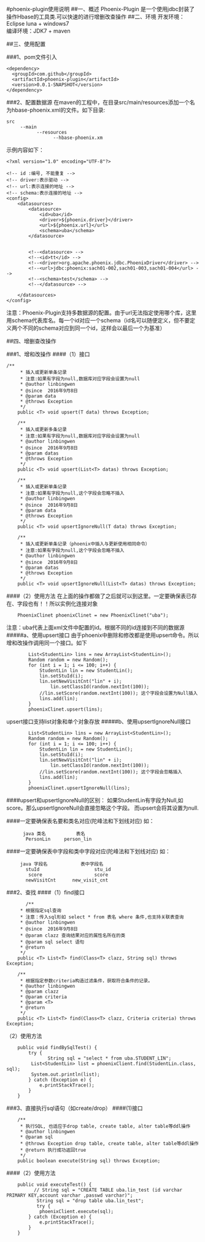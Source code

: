 #phoenix-plugin使用说明
##一、概述
Phoenix-Plugin 是一个使用jdbc封装了操作Hbase的工具类.可以快速的进行增删改查操作
##二、环境 
开发环境：Eclipse luna + windows7  
编译环境：JDK7 + maven

##三、使用配置

###1、pom文件引入  
```
<dependency>  
  <groupId>com.github</groupId>  
  <artifactId>phoenix-plugin</artifactId>  
  <version>0.0.1-SNAPSHOT</version>  
</dependency>  
```
###2、配置数据源
在maven的工程中，在目录src/main/resources添加一个名为hbase-phoenix.xml的文件。如下目录:
```
src
     --main
           --resources
                 --hbase-phoenix.xm
```
示例内容如下：  
```
<?xml version="1.0" encoding="UTF-8"?>

<!-- id :编号, 不能重复 -->
<!-- driver:表示驱动 -->
<!-- url:表示连接的地址 -->
<!-- schema:表示连接的地址 -->
<config>
	<datasources>
		<datasource>
			<id>uba</id>
			<driver>${phoenix.driver}</driver>
			<url>${phoenix.url}</url>
			<schema>uba</schema>
		</datasource>


		<!--<datasource> -->
		<!--<id>tt</id> -->
		<!--<driver>org.apache.phoenix.jdbc.PhoenixDriver</driver> -->
		<!--<url>jdbc:phoenix:sach01-002,sach01-003,sach01-004</url> -->
		<!--<schema>test</schema> -->
		<!--</datasource> -->

	</datasources>
</config>
```
注意：Phoenix-Plugin支持多数据源的配置。由于url无法指定使用哪个库，这里用schema代表库名。每一个id对应一个schema（id名可以随便定义，但不要定义两个不同的schema对应到同一个id，这样会以最后一个为基准）

##四、增删查改操作

###1、增和改操作
####（1）接口
```
/**
     * 插入或更新单条记录
     * 注意:如果有字段为null,数据库对应字段会设置为null
     * @author linbingwen
     * @since  2016年9月8日 
     * @param data
     * @throws Exception
     */
    public <T> void upsert(T data) throws Exception;

    /**
     * 插入或更新多条记录
     * 注意:如果有字段为null,数据库对应字段会设置为null
     * @author linbingwen
     * @since  2016年9月8日 
     * @param datas
     * @throws Exception
     */
    public <T> void upsert(List<T> datas) throws Exception;

    /**
     * 插入或更新单条记录
     * 注意:如果有字段为null,这个字段会忽略不插入
     * @author linbingwen
     * @since  2016年9月8日 
     * @param data
     * @throws Exception
     */
    public <T> void upsertIgnoreNull(T data) throws Exception;

    /**
     * 插入或更新单条记录（phoenix中插入与更新使用相同命令）
     * 注意:如果有字段为null,这个字段会忽略不插入
     * @author linbingwen
     * @since  2016年9月8日 
     * @param datas
     * @throws Exception
     */
    public <T> void upsertIgnoreNull(List<T> datas) throws Exception;
 ```   
####（2）使用方法
在上面的操作都做了之后就可以到这里。一定要确保表已存在、字段也有！！所以实例化连接对象
```
	PhoenixClinet phoenixClinet = new PhoenixClinet("uba");
```
注意：uba代表上面xml文件中配置的id。根据不同的id连接到不同的数据源
#####a、使用upsert接口
由于phoenix中删除和修改都是使用upsert命令。所以增和改操作调用同一个接口。如下
```
		List<StudentLin> lins = new ArrayList<StudentLin>();
		Random random = new Random();
		for (int i = 1; i <= 100; i++) {
			StudentLin lin = new StudentLin();
			lin.setStuId(i);
			lin.setNewVisitCnt("lin" + i);
		        lin.setClassId(random.nextInt(100));
			//lin.setScore(random.nextInt(100)); 这个字段会设置为Null插入
			lins.add(lin);
		}
		phoenixClinet.upsert(lins);
```
upsert接口支持list对象和单个对象存放
#####b、使用upsertIgnoreNull接口
```
		List<StudentLin> lins = new ArrayList<StudentLin>();
		Random random = new Random();
		for (int i = 1; i <= 100; i++) {
			StudentLin lin = new StudentLin();
			lin.setStuId(i);
			lin.setNewVisitCnt("lin" + i);
		        lin.setClassId(random.nextInt(100));
			//lin.setScore(random.nextInt(100)); 这个字段会忽略插入
			lins.add(lin);
		}
		phoenixClinet.upsertIgnoreNull(lins);
```
####upsert和upsertIgnoreNull的区别：
如果StudentLin有字段为Null,如score。那么upsertIgnoreNull会直接忽略这个字段。
而upsert会将其设置为null.

####一定要确保表名要和类名对应(陀峰法和下划线对应)
如：
```
      java 类名           表名
       PersonLin     person_lin
```
####一定要确保表中字段和类中字段对应(陀峰法和下划线对应)
如：
```
     java 字段名            表中字段名
       stuId                    stu_id
        score                   score
       newVisitCnt      new_visit_cnt
```
###2、查找
####（1）find接口
```
       /**
     * 根据指定sql查询
     * 注意：传入sql形如 select * from 表名 where 条件,也支持关联表查询
     * @author linbingwen
     * @since  2016年9月8日 
     * @param clazz 查询结果对应的属性名所在的类
     * @param sql select 语句
     * @return
     */
    public <T> List<T> find(Class<T> clazz, String sql) throws Exception;

    /**
     * 根据指定参数criteria构造过滤条件，获取符合条件的记录。
     * @author linbingwen
     * @param clazz
     * @param criteria
     * @param <T>
     * @return
     */
    public <T> List<T> find(Class<T> clazz, Criteria criteria) throws Exception;
```
（2）使用方法
```
	public void findBySqlTest() {
		try {
               String sql = "select * from uba.STUDENT_LIN";
		 List<StudentLin> list = phoenixClient.find(StudentLin.class, sql);
		 System.out.println(list);
		} catch (Exception e) {
			e.printStackTrace();
		}
	}
```
###3、直接执行sql语句（如create/drop）
####(1)接口
```
    /**
     * 执行SQL, 也适应于drop table, create table, alter table等ddl操作
     * @author linbingwen
     * @param sql
     * @throws Exception drop table, create table, alter table等ddl操作
     * @return 执行成功返回true
     */
    public boolean execute(String sql) throws Exception;
```    
####（2）使用方法
```
	public void executeTest() {
		  // String sql = "CREATE TABLE uba.lin_test (id varchar PRIMARY KEY,account varchar ,passwd varchar)";
		   String sql = "drop table uba.lin_test";
		   try {
			phoenixClient.execute(sql);
		} catch (Exception e) {
			e.printStackTrace();
		}
	}
```





    



